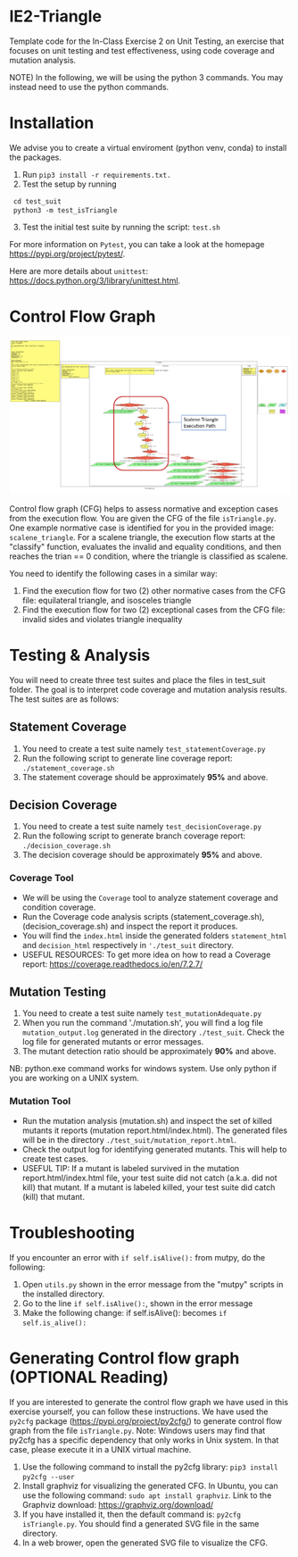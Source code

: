 # IE2-Triangle
Template code for the In-Class Exercise 2 on Unit Testing, an exercise that focuses on unit testing and
test effectiveness, using code coverage and mutation analysis.

NOTE) In the following, we will be using the python 3 commands. You may instead need to use the python commands.

# Installation
We advise you to create a virtual enviroment (python venv, conda) to install the packages.

1. Run ```pip3 install -r requirements.txt.```
2. Test the setup by running 
  ```
   cd test_suit
   python3 -m test_isTriangle
   ```
3. Test the initial test suite by running the script: ```test.sh```

For more information on ```Pytest```, you can take a look at the homepage https://pypi.org/project/pytest/. 

Here are more details about ```unittest```: https://docs.python.org/3/library/unittest.html.


# Control Flow Graph

![Control Flow Graph](isTriangle_cfg_numbered.png)

Control flow graph (CFG) helps to assess normative and exception cases from the execution flow. You are given the CFG of the file ```isTriangle.py```. One example normative case is identified for you in the provided image: ```scalene_triangle```.  For a scalene triangle, the execution flow starts at the "classify" function, evaluates the invalid and equality conditions, and then reaches the trian == 0 condition, where the triangle is classified as scalene.

You need to identify the following cases in a similar way:

1. Find the execution flow for two (2) other normative cases from the CFG file: equilateral triangle, and isosceles triangle
2. Find the execution flow for two (2) exceptional cases from the CFG file: invalid sides and violates triangle inequality


# Testing & Analysis

You will need to create three test suites and place the files in test_suit folder. The goal is to interpret code coverage and mutation analysis results. The test suites are as follows:

## Statement Coverage

1. You need to create a test suite namely ```test_statementCoverage.py```
2. Run the following script to generate line coverage report: ```./statement_coverage.sh```
3. The statement coverage should be approximately **95%** and above. 


## Decision Coverage

1. You need to create a test suite namely ```test_decisionCoverage.py```
2. Run the following script to generate branch coverage report: ```./decision_coverage.sh```
3. The decision coverage should be approximately **95%** and above. 

### Coverage Tool

- We will be using the ```Coverage``` tool to analyze statement
coverage and condition coverage. 
- Run the Coverage code analysis scripts (statement_coverage.sh),
  (decision_coverage.sh) and inspect the report it produces. 
- You will find the ```index.html``` inside the generated folders ```statement_html``` and ```decision_html``` respectively in ```'./test_suit``` directory. 
- USEFUL RESOURCES: To get more idea on how to read a Coverage report:
https://coverage.readthedocs.io/en/7.2.7/

## Mutation Testing
1. You need to create a test suite namely ```test_mutationAdequate.py ```
2. When you run the command './mutation.sh', you will find a log file ```mutation_output.log``` generated in the directory ```./test_suit```. Check the log file for generated mutants or error messages. 
3. The mutant detection ratio should be approximately **90%** and above. 

NB: python.exe command works for windows system. Use only python if you are working on a UNIX system.

### Mutation Tool

- Run the mutation analysis (mutation.sh) and inspect the set of killed mutants it reports
(mutation report.html/index.html). The generated files will be in the directory ```./test_suit/mutation_report.html```. 
- Check the output log for identifying generated mutants. This will help to create test cases. 
- USEFUL TIP: If a mutant is labeled survived in the mutation report.html/index.html file, your test suite did not catch (a.k.a. did not kill) that mutant. If a mutant is labeled killed, your test suite did
catch (kill) that mutant.

# Troubleshooting
If you encounter an error with ```if self.isAlive():``` from mutpy, do the following:
1. Open ```utils.py``` shown in the error message from the "mutpy" scripts in the installed directory. 
2. Go to the line ```if self.isAlive():```, shown in the error message
3. Make the following change: if self.isAlive(): becomes ```if self.is_alive():```



# Generating Control flow graph (OPTIONAL Reading)
If you are interested to generate the control flow graph we have used in this exercise yourself, you can follow these instructions. We have used the ```py2cfg``` package (https://pypi.org/project/py2cfg/) to generate control flow graph from the file ```isTriangle.py```. Note: Windows users may find that py2cfg has a specific dependency that only works in Unix system. In that case, please execute it in a UNIX virtual machine.

1. Use the following command to install the py2cfg library: ```pip3 install py2cfg --user```
2. Install graphviz for visualizing the generated CFG. In Ubuntu, you can use the following command:
```sudo apt install graphviz```. 
Link to the Graphviz download: https://graphviz.org/download/
3. If you have installed it, then the default command is:
```py2cfg isTriangle.py```. You should find a generated SVG file in the same directory.
4. In a web brower, open the generated SVG file to visualize the CFG.
